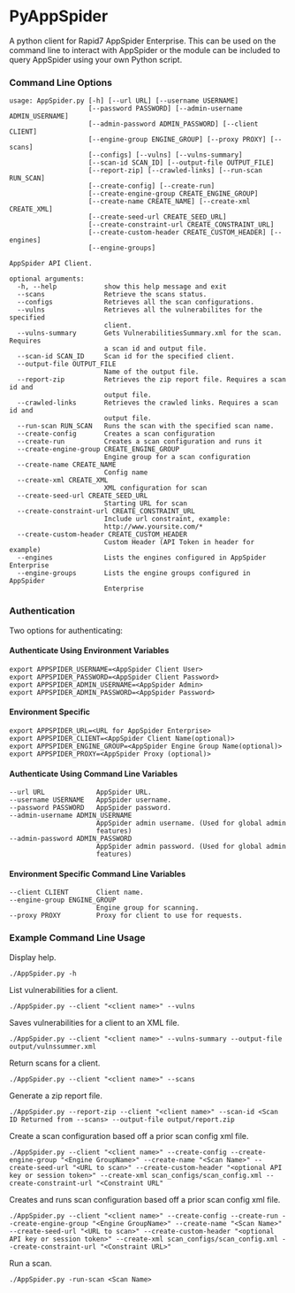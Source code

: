 # PyAppSpider

A python client for Rapid7 AppSpider Enterprise. This can be used on the command line to interact with AppSpider or the module can be included to query AppSpider using your own Python script.

### Command Line Options

```
usage: AppSpider.py [-h] [--url URL] [--username USERNAME]
                    [--password PASSWORD] [--admin-username ADMIN_USERNAME]
                    [--admin-password ADMIN_PASSWORD] [--client CLIENT]
                    [--engine-group ENGINE_GROUP] [--proxy PROXY] [--scans]
                    [--configs] [--vulns] [--vulns-summary]
                    [--scan-id SCAN_ID] [--output-file OUTPUT_FILE]
                    [--report-zip] [--crawled-links] [--run-scan RUN_SCAN]
                    [--create-config] [--create-run]
                    [--create-engine-group CREATE_ENGINE_GROUP]
                    [--create-name CREATE_NAME] [--create-xml CREATE_XML]
                    [--create-seed-url CREATE_SEED_URL]
                    [--create-constraint-url CREATE_CONSTRAINT_URL]
                    [--create-custom-header CREATE_CUSTOM_HEADER] [--engines]
                    [--engine-groups]

AppSpider API Client.

optional arguments:
  -h, --help            show this help message and exit
  --scans               Retrieve the scans status.
  --configs             Retrieves all the scan configurations.
  --vulns               Retrieves all the vulnerabilites for the specified
                        client.
  --vulns-summary       Gets VulnerabilitiesSummary.xml for the scan. Requires
                        a scan id and output file.
  --scan-id SCAN_ID     Scan id for the specified client.
  --output-file OUTPUT_FILE
                        Name of the output file.
  --report-zip          Retrieves the zip report file. Requires a scan id and
                        output file.
  --crawled-links       Retrieves the crawled links. Requires a scan id and
                        output file.
  --run-scan RUN_SCAN   Runs the scan with the specified scan name.
  --create-config       Creates a scan configuration
  --create-run          Creates a scan configuration and runs it
  --create-engine-group CREATE_ENGINE_GROUP
                        Engine group for a scan configuration
  --create-name CREATE_NAME
                        Config name
  --create-xml CREATE_XML
                        XML configuration for scan
  --create-seed-url CREATE_SEED_URL
                        Starting URL for scan
  --create-constraint-url CREATE_CONSTRAINT_URL
                        Include url constraint, example:
                        http://www.yoursite.com/*
  --create-custom-header CREATE_CUSTOM_HEADER
                        Custom Header (API Token in header for example)
  --engines             Lists the engines configured in AppSpider Enterprise
  --engine-groups       Lists the engine groups configured in AppSpider
                        Enterprise
```

### Authentication
Two options for authenticating:


#### Authenticate Using Environment Variables

```
export APPSPIDER_USERNAME=<AppSpider Client User>
export APPSPIDER_PASSWORD=<AppSpider Client Password>
export APPSPIDER_ADMIN_USERNAME=<AppSpider Admin>
export APPSPIDER_ADMIN_PASSWORD=<AppSpider Password>
```

#### Environment Specific

```
export APPSPIDER_URL=<URL for AppSpider Enterprise>
export APPSPIDER_CLIENT=<AppSpider Client Name(optional)>
export APPSPIDER_ENGINE_GROUP=<AppSpider Engine Group Name(optional)>
export APPSPIDER_PROXY=<AppSpider Proxy (optional)>
```

#### Authenticate Using Command Line Variables

```
--url URL             AppSpider URL.
--username USERNAME   AppSpider username.
--password PASSWORD   AppSpider password.
--admin-username ADMIN_USERNAME
                      AppSpider admin username. (Used for global admin
                      features)
--admin-password ADMIN_PASSWORD
                      AppSpider admin password. (Used for global admin
                      features)
```

#### Environment Specific Command Line Variables

```
--client CLIENT       Client name.
--engine-group ENGINE_GROUP
                      Engine group for scanning.
--proxy PROXY         Proxy for client to use for requests.
```

### Example Command Line Usage

Display help.

`./AppSpider.py -h`

List vulnerabilities for a client.

`./AppSpider.py --client "<client name>" --vulns`

Saves vulnerabilities for a client to an XML file.

`./AppSpider.py --client "<client name>" --vulns-summary --output-file output/vulnssummer.xml`

Return scans for a client.

`./AppSpider.py --client "<client name>" --scans`

Generate a zip report file.

`./AppSpider.py --report-zip --client "<client name>" --scan-id <Scan ID Returned from --scans> --output-file output/report.zip`

Create a scan configuration based off a prior scan config xml file.

`./AppSpider.py --client "<client name>" --create-config --create-engine-group "<Engine GroupName>" --create-name "<Scan Name>" --create-seed-url "<URL to scan>" --create-custom-header "<optional API key or session token>" --create-xml scan_configs/scan_config.xml --create-constraint-url "<Constraint URL"`

Creates and runs scan configuration based off a prior scan config xml file.

`./AppSpider.py --client "<client name>" --create-config --create-run --create-engine-group "<Engine GroupName>" --create-name "<Scan Name>" --create-seed-url "<URL to scan>" --create-custom-header "<optional API key or session token>" --create-xml scan_configs/scan_config.xml --create-constraint-url "<Constraint URL>"`

Run a scan.

`./AppSpider.py -run-scan <Scan Name>`

